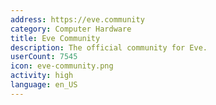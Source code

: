 ```yaml
---
address: https://eve.community
category: Computer Hardware
title: Eve Community
description: The official community for Eve.
userCount: 7545
icon: eve-community.png
activity: high
language: en_US
---
```

